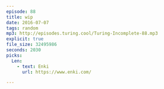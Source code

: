 ```yaml
---
episode: 88
title: wip
date: 2016-07-07
tags: random
mp3: http://episodes.turing.cool/Turing-Incomplete-88.mp3
explicit: true
file_size: 32495986
seconds: 2030
picks:
  Len:
    - text: Enki
      url: https://www.enki.com/

---
```


